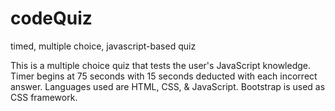 # codeQuiz
timed, multiple choice, javascript-based quiz

This is a multiple choice quiz that tests the user's JavaScript knowledge. Timer begins at 75 seconds with 15 seconds deducted with each incorrect answer. Languages used are HTML, CSS, & JavaScript. Bootstrap is used as CSS framework.
